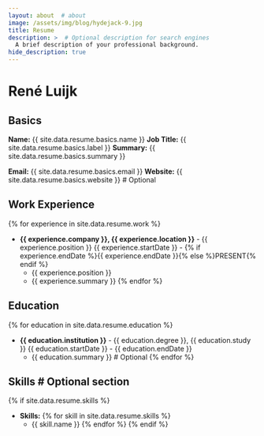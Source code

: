 ```yaml
---
layout: about  # about
image: /assets/img/blog/hydejack-9.jpg
title: Resume
description: >  # Optional description for search engines
  A brief description of your professional background.
hide_description: true
---
```


# René Luijk

## Basics

**Name:** {{ site.data.resume.basics.name }}
**Job Title:** {{ site.data.resume.basics.label }}
**Summary:**
{{ site.data.resume.basics.summary }}

**Email:** {{ site.data.resume.basics.email }}
**Website:** {{ site.data.resume.basics.website }}  # Optional

## Work Experience

{% for experience in site.data.resume.work %}
* **{{ experience.company }}, {{ experience.location }}** - {{ experience.position }}
{{ experience.startDate }} - {% if experience.endDate %}{{ experience.endDate }}{% else %}PRESENT{% endif %}
    * {{ experience.position }}
    * {{ experience.summary }}
{% endfor %}

## Education

{% for education in site.data.resume.education %}
* **{{ education.institution }}** - {{ education.degree }}, {{ education.study }}
{{ education.startDate }} - {{ education.endDate }}
    * {{ education.summary }}  # Optional
{% endfor %}

## Skills  # Optional section

{% if site.data.resume.skills %}
* **Skills:**
  {% for skill in site.data.resume.skills %}
    * {{ skill.name }}
  {% endfor %}
{% endif %}
